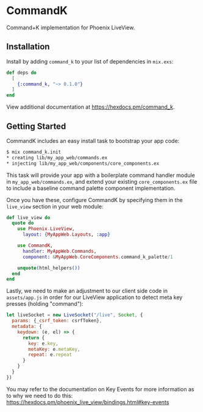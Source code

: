 # CommandK

Command+K implementation for Phoenix LiveView.

## Installation

Install by adding `command_k` to your list of dependencies in `mix.exs`:

```elixir
def deps do
  [
    {:command_k, "~> 0.1.0"}
  ]
end
```

View additional documentation at <https://hexdocs.pm/command_k>.

## Getting Started

CommandK includes an easy install task to bootstrap your app code:

```sh
$ mix command_k.init     
* creating lib/my_app_web/commands.ex
* injecting lib/my_app_web/components/core_components.ex
```

This task will provide your app with a boilerplate command handler module
in `my_app_web/commands.ex`, and extend your existing `core_components.ex` file
to include a baseline command palette component implementation.

Once you have these, configure CommandK by specifying them in the `live_view` section
in your web module:

```ex
def live_view do
  quote do
    use Phoenix.LiveView,
      layout: {MyAppWeb.Layouts, :app}

    use CommandK,
      handler: MyAppWeb.Commands,
      component: &MyAppWeb.CoreComponents.command_k_palette/1

    unquote(html_helpers())
  end
end
```

Lastly, we need to make an adjustment to our client side code in `assets/app.js` in
order for our LiveView application to detect meta key presses (holding "command"):

```js
let liveSocket = new LiveSocket("/live", Socket, {
  params: {_csrf_token: csrfToken},
  metadata: {
    keydown: (e, el) => {
      return {
        key: e.key,
        metaKey: e.metaKey,
        repeat: e.repeat
      }
    }
  }
})
```

You may refer to the documentation on Key Events for more information as to why
we need to do this: https://hexdocs.pm/phoenix_live_view/bindings.html#key-events
